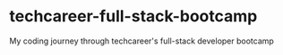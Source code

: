 # techcareer-full-stack-bootcamp
My coding journey through techcareer's full-stack developer bootcamp
